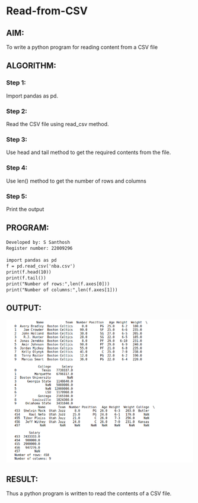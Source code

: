# Read-from-CSV

## AIM:
To write a python program for reading content from a CSV file


## ALGORITHM:
### Step 1:
Import pandas as pd.

### Step 2:
Read the CSV file using read_csv method.

### Step 3:
Use head and tail method to get the required contents from the file.

### Step 4:
Use len() method to get the number of rows and columns

### Step 5:
Print the output

## PROGRAM:
```
Developed by: S Santhosh
Register number: 22009296

import pandas as pd
f = pd.read_csv('nba.csv')
print(f.head(10))
print(f.tail())
print("Number of rows:",len(f.axes[0]))
print("Number of columns:",len(f.axes[1]))
```

## OUTPUT:
!['output'](/csv.png)

## RESULT:
Thus a python program is written to read the contents of a CSV file.
